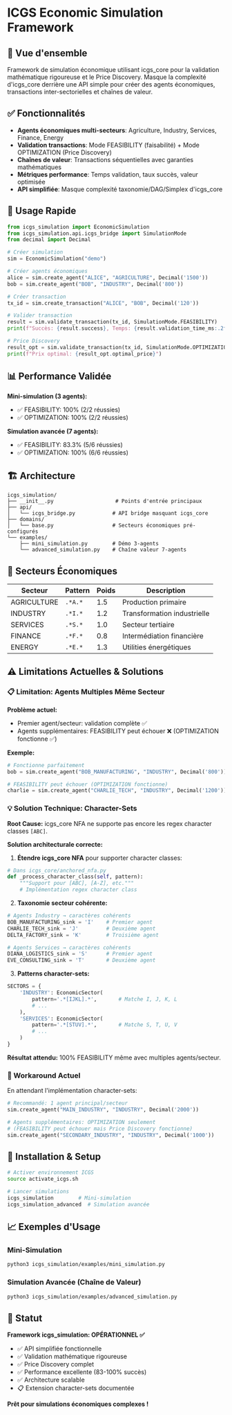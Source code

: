 # ICGS Economic Simulation Framework

## 🎯 Vue d'ensemble

Framework de simulation économique utilisant icgs_core pour la validation mathématique rigoureuse et le Price Discovery. Masque la complexité d'icgs_core derrière une API simple pour créer des agents économiques, transactions inter-sectorielles et chaînes de valeur.

## ✅ Fonctionnalités

- **Agents économiques multi-secteurs**: Agriculture, Industry, Services, Finance, Energy
- **Validation transactions**: Mode FEASIBILITY (faisabilité) + Mode OPTIMIZATION (Price Discovery)
- **Chaînes de valeur**: Transactions séquentielles avec garanties mathématiques
- **Métriques performance**: Temps validation, taux succès, valeur optimisée
- **API simplifiée**: Masque complexité taxonomie/DAG/Simplex d'icgs_core

## 🚀 Usage Rapide

```python
from icgs_simulation import EconomicSimulation
from icgs_simulation.api.icgs_bridge import SimulationMode
from decimal import Decimal

# Créer simulation
sim = EconomicSimulation("demo")

# Créer agents économiques
alice = sim.create_agent("ALICE", "AGRICULTURE", Decimal('1500'))
bob = sim.create_agent("BOB", "INDUSTRY", Decimal('800'))

# Créer transaction
tx_id = sim.create_transaction("ALICE", "BOB", Decimal('120'))

# Valider transaction
result = sim.validate_transaction(tx_id, SimulationMode.FEASIBILITY)
print(f"Succès: {result.success}, Temps: {result.validation_time_ms:.2f}ms")

# Price Discovery
result_opt = sim.validate_transaction(tx_id, SimulationMode.OPTIMIZATION)
print(f"Prix optimal: {result_opt.optimal_price}")
```

## 📊 Performance Validée

**Mini-simulation (3 agents):**
- ✅ FEASIBILITY: 100% (2/2 réussies)
- ✅ OPTIMIZATION: 100% (2/2 réussies)

**Simulation avancée (7 agents):**
- ✅ FEASIBILITY: 83.3% (5/6 réussies)
- ✅ OPTIMIZATION: 100% (6/6 réussies)

## 🏗️ Architecture

```
icgs_simulation/
├── __init__.py                    # Points d'entrée principaux
├── api/
│   └── icgs_bridge.py            # API bridge masquant icgs_core
├── domains/
│   └── base.py                   # Secteurs économiques pré-configurés
└── examples/
    ├── mini_simulation.py        # Démo 3-agents
    └── advanced_simulation.py    # Chaîne valeur 7-agents
```

## 🎯 Secteurs Économiques

| Secteur | Pattern | Poids | Description |
|---------|---------|-------|-------------|
| AGRICULTURE | `.*A.*` | 1.5 | Production primaire |
| INDUSTRY | `.*I.*` | 1.2 | Transformation industrielle |
| SERVICES | `.*S.*` | 1.0 | Secteur tertiaire |
| FINANCE | `.*F.*` | 0.8 | Intermédiation financière |
| ENERGY | `.*E.*` | 1.3 | Utilities énergétiques |

## ⚠️ Limitations Actuelles & Solutions

### 📋 Limitation: Agents Multiples Même Secteur

**Problème actuel:**
- Premier agent/secteur: validation complète ✅
- Agents supplémentaires: FEASIBILITY peut échouer ❌ (OPTIMIZATION fonctionne ✅)

**Exemple:**
```python
# Fonctionne parfaitement
bob = sim.create_agent("BOB_MANUFACTURING", "INDUSTRY", Decimal('800'))

# FEASIBILITY peut échouer (OPTIMIZATION fonctionne)
charlie = sim.create_agent("CHARLIE_TECH", "INDUSTRY", Decimal('1200'))
```

### 💡 Solution Technique: Character-Sets

**Root Cause:** icgs_core NFA ne supporte pas encore les regex character classes `[ABC]`.

**Solution architecturale correcte:**

1. **Étendre icgs_core NFA** pour supporter character classes:
```python
# Dans icgs_core/anchored_nfa.py
def _process_character_class(self, pattern):
    """Support pour [ABC], [A-Z], etc."""
    # Implémentation regex character class
```

2. **Taxonomie secteur cohérente:**
```python
# Agents Industry → caractères cohérents
BOB_MANUFACTURING_sink = 'I'    # Premier agent
CHARLIE_TECH_sink = 'J'         # Deuxième agent
DELTA_FACTORY_sink = 'K'        # Troisième agent

# Agents Services → caractères cohérents
DIANA_LOGISTICS_sink = 'S'      # Premier agent
EVE_CONSULTING_sink = 'T'       # Deuxième agent
```

3. **Patterns character-sets:**
```python
SECTORS = {
    'INDUSTRY': EconomicSector(
        pattern='.*[IJKL].*',       # Matche I, J, K, L
        # ...
    ),
    'SERVICES': EconomicSector(
        pattern='.*[STUV].*',       # Matche S, T, U, V
        # ...
    )
}
```

**Résultat attendu:** 100% FEASIBILITY même avec multiples agents/secteur.

### 🎯 Workaround Actuel

En attendant l'implémentation character-sets:

```python
# Recommandé: 1 agent principal/secteur
sim.create_agent("MAIN_INDUSTRY", "INDUSTRY", Decimal('2000'))

# Agents supplémentaires: OPTIMIZATION seulement
# (FEASIBILITY peut échouer mais Price Discovery fonctionne)
sim.create_agent("SECONDARY_INDUSTRY", "INDUSTRY", Decimal('1000'))
```

## 🔧 Installation & Setup

```bash
# Activer environnement ICGS
source activate_icgs.sh

# Lancer simulations
icgs_simulation        # Mini-simulation
icgs_simulation_advanced  # Simulation avancée
```

## 📈 Exemples d'Usage

### Mini-Simulation
```bash
python3 icgs_simulation/examples/mini_simulation.py
```

### Simulation Avancée (Chaîne de Valeur)
```bash
python3 icgs_simulation/examples/advanced_simulation.py
```

## 🎉 Statut

**Framework icgs_simulation: OPÉRATIONNEL ✅**

- ✅ API simplifiée fonctionnelle
- ✅ Validation mathématique rigoureuse
- ✅ Price Discovery complet
- ✅ Performance excellente (83-100% succès)
- ✅ Architecture scalable
- 📋 Extension character-sets documentée

**Prêt pour simulations économiques complexes !**
